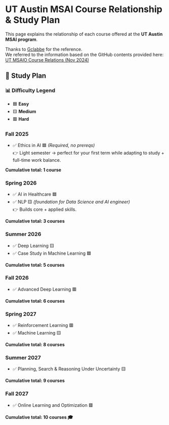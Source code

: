 # UT Austin MSAI Course Relationship & Study Plan

This page explains the relationship of each course offered at the **UT Austin MSAI program**.  

Thanks to [Gclabbe](https://github.com/Gclabbe/ut-msaio) for the reference.  
We referred to the information based on the GitHub contents provided here:  
[UT MSAIO Course Relations (Nov 2024)](https://github.com/Gclabbe/ut-msaio/blob/main/overview/UT%20MSAIO%20Course%20Relations%20-%20Nov%202024.drawio.png)

## 📅 Study Plan
### 📊 Difficulty Legend
- 🟦 **Easy**  
- 🟨 **Medium**  
- 🟥 **Hard**

### **Fall 2025**
- ✅ Ethics in AI 🟦 *(Required, no prereqs)*  
👉 Light semester → perfect for your first term while adapting to study + full-time work balance.  

**Cumulative total: 1 course**

### **Spring 2026**
- ✅ AI in Healthcare 🟦  
- ✅ NLP 🟨 *(foundation for Data Science and AI engineer)*  
👉 Builds core + applied skills.  

**Cumulative total: 3 courses**

### **Summer 2026**
- ✅ Deep Learning 🟨  
- ✅ Case Study in Machine Learning 🟦  

**Cumulative total: 5 courses**

### **Fall 2026**
- ✅ Advanced Deep Learning 🟥  

**Cumulative total: 6 courses**

### **Spring 2027**
- ✅ Reinforcement Learning 🟥  
- ✅ Machine Learning 🟨  

**Cumulative total: 8 courses**

### **Summer 2027**
- ✅ Planning, Search & Reasoning Under Uncertainty 🟨  

**Cumulative total: 9 courses**

### **Fall 2027**
- ✅ Online Learning and Optimization 🟥  

**Cumulative total: 10 courses 🎓**

